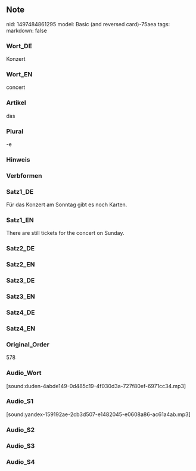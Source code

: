## Note
nid: 1497484861295
model: Basic (and reversed card)-75aea
tags: 
markdown: false

### Wort_DE
Konzert

### Wort_EN
concert

### Artikel
das

### Plural
-e

### Hinweis


### Verbformen


### Satz1_DE
Für das Konzert am Sonntag gibt es noch Karten.

### Satz1_EN
There are still tickets for the concert on Sunday.

### Satz2_DE


### Satz2_EN


### Satz3_DE


### Satz3_EN


### Satz4_DE


### Satz4_EN


### Original_Order
578

### Audio_Wort
[sound:duden-4abde149-0d485c19-4f030d3a-727f80ef-6971cc34.mp3]

### Audio_S1
[sound:yandex-159192ae-2cb3d507-e1482045-e0608a86-ac61a4ab.mp3]

### Audio_S2


### Audio_S3


### Audio_S4

